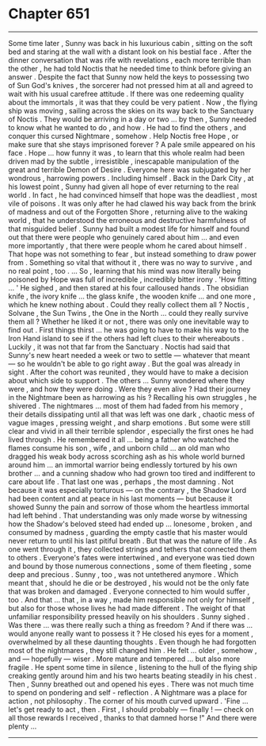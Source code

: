 
# Chapter 651


---

Some time later , Sunny was back in his luxurious cabin , sitting on the soft bed and staring at the wall with a distant look on his bestial face .
After the dinner conversation that was rife with revelations , each more terrible than the other , he had told Noctis that he needed time to think before giving an answer . Despite the fact that Sunny now held the keys to possessing two of Sun God's knives , the sorcerer had not pressed him at all and agreed to wait with his usual carefree attitude .
If there was one redeeming quality about the immortals , it was that they could be very patient .
Now , the flying ship was moving , sailing across the skies on its way back to the Sanctuary of Noctis . They would be arriving in a day or two … by then , Sunny needed to know what he wanted to do , and how .
He had to find the others , and conquer this cursed Nightmare , somehow .
Help Noctis free Hope , or make sure that she stays imprisoned forever ?
A pale smile appeared on his face .
Hope … how funny it was , to learn that this whole realm had been driven mad by the subtle , irresistible , inescapable manipulation of the great and terrible Demon of Desire . Everyone here was subjugated by her wondrous , harrowing powers . Including himself .
Back in the Dark City , at his lowest point , Sunny had given all hope of ever returning to the real world . In fact , he had convinced himself that hope was the deadliest , most vile of poisons . It was only after he had clawed his way back from the brink of madness and out of the Forgotten Shore , returning alive to the waking world , that he understood the erroneous and destructive harmfulness of that misguided belief .
Sunny had built a modest life for himself and found out that there were people who genuinely cared about him ... and even more importantly , that there were people whom he cared about himself . That hope was not something to fear , but instead something to draw power from . Something so vital that without it , there was no way to survive , and no real point , too .
… So , learning that his mind was now literally being poisoned by Hope was full of incredible , incredibly bitter irony .
'How fitting … '
He sighed , and then stared at his four calloused hands .
The obsidian knife , the ivory knife … the glass knife , the wooden knife … and one more , which he knew nothing about . Could they really collect them all ? Noctis , Solvane , the Sun Twins , the One in the North … could they really survive them all ?
Whether he liked it or not , there was only one inevitable way to find out .
First things thirst … he was going to have to make his way to the Iron Hand island to see if the others had left clues to their whereabouts . Luckily , it was not that far from the Sanctuary . Noctis had said that Sunny's new heart needed a week or two to settle — whatever that meant — so he wouldn't be able to go right away . But the goal was already in sight .
After the cohort was reunited , they would have to make a decision about which side to support .
The others … Sunny wondered where they were , and how they were doing . Were they even alive ? Had their journey in the Nightmare been as harrowing as his ?
Recalling his own struggles , he shivered .
The nightmares … most of them had faded from his memory , their details dissipating until all that was left was one dark , chaotic mess of vague images , pressing weight , and sharp emotions . But some were still clear and vivid in all their terrible splendor , especially the first ones he had lived through .
He remembered it all … being a father who watched the flames consume his son , wife , and unborn child … an old man who dragged his weak body across scorching ash as his whole world burned around him … an immortal warrior being endlessly tortured by his own brother … and a cunning shadow who had grown too tired and indifferent to care about life .
That last one was , perhaps , the most damning . Not because it was especially torturous — on the contrary , the Shadow Lord had been content and at peace in his last moments — but because it showed Sunny the pain and sorrow of those whom the heartless immortal had left behind .
That understanding was only made worse by witnessing how the Shadow's beloved steed had ended up … lonesome , broken , and consumed by madness , guarding the empty castle that his master would never return to until his last pitiful breath .
But that was the nature of life . As one went through it , they collected strings and tethers that connected them to others . Everyone's fates were intertwined , and everyone was tied down and bound by those numerous connections , some of them fleeting , some deep and precious . Sunny , too , was not untethered anymore .
Which meant that , should he die or be destroyed , his would not be the only fate that was broken and damaged . Everyone connected to him would suffer , too . And that … that , in a way , made him responsible not only for himself , but also for those whose lives he had made different . The weight of that unfamiliar responsibility pressed heavily on his shoulders .
Sunny sighed .
Was there … was there really such a thing as freedom ? And if there was … would anyone really want to possess it ?
He closed his eyes for a moment , overwhelmed by all these daunting thoughts . Even though he had forgotten most of the nightmares , they still changed him . He felt … older , somehow , and — hopefully — wiser . More mature and tempered … but also more fragile .
He spent some time in silence , listening to the hull of the flying ship creaking gently around him and his two hearts beating steadily in his chest .
Then , Sunny breathed out and opened his eyes .
There was not much time to spend on pondering and self - reflection . A Nightmare was a place for action , not philosophy .
The corner of his mouth curved upward .
'Fine … let's get ready to act , then . First , I should probably — finally ! — check on all those rewards I received , thanks to that damned horse !"
And there were plenty …

---

